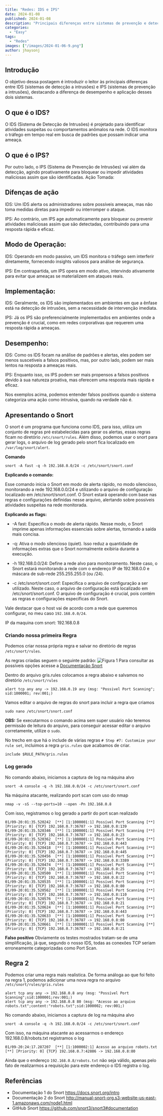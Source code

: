 ```yaml
---
title: "Redes: IDS e IPS"
date: 2024-01-08
published: 2024-01-08
description: "Principais diferenças entre sistemas de prevenção e detecção de intrusões"
categories:
  - "Easy"
tags:
  - "Redes"
images: ["/images/2024-01-06-9.png"]
author: jhaysonj
---
```


## Introdução

O objetivo dessa postagem é introduzir o leitor às principais diferenças entre IDS (sistemas de detecção a intrusões) e IPS (sistemas de prevenção a intrusões), destacando a diferença de desempenho e aplicação desses dois sistemas. 

## O que é o IDS?

O IDS (Sistema de Detecção de Intrusões) é projetado para identificar atividades suspeitas ou comportamentos anômalos na rede. O IDS monitora o tráfego em tempo real em busca de padrões que possam indicar uma ameaça.

## O que é o IPS?

Por outro lado, o IPS (Sistema de Prevenção de Intrusões) vai além da detecção, agindo proativamente para bloquear ou impedir atividades maliciosas assim que são identificadas.
Ação Tomada:

## Difenças de ação
IDS: Um IDS alerta os administradores sobre possíveis ameaças, mas não toma medidas diretas para impedir ou interromper o ataque.

IPS: Ao contrário, um IPS age automaticamente para bloquear ou prevenir atividades maliciosas assim que são detectadas, contribuindo para uma resposta rápida e eficaz.

## Modo de Operação:
IDS: Operando em modo passivo, um IDS monitora o tráfego sem interferir diretamente, fornecendo insights valiosos para análise de segurança.

IPS: Em contrapartida, um IPS opera em modo ativo, intervindo ativamente para evitar que ameaças se materializem em ataques reais.

## Implementação:
IDS: Geralmente, os IDS são implementados em ambientes em que a ênfase está na detecção de intrusões, sem a necessidade de intervenção imediata.

IPS: Já os IPS são preferencialmente implementados em ambientes onde a prevenção é crucial, como em redes corporativas que requerem uma resposta rápida a ameaças.

## Desempenho:
IDS: Como os IDS focam na análise de padrões e alertas, eles podem ser menos suscetíveis a falsos positivos, mas, por outro lado, podem ser mais lentos na resposta a ameaças reais.

IPS: Enquanto isso, os IPS podem ser mais propensos a falsos positivos devido à sua natureza proativa, mas oferecem uma resposta mais rápida e eficaz.

Nos exemplos acima, podemos entender falsos positivos quando o sistema categoriza uma ação como intrusiva, quando na verdade não é.



## Apresentando o Snort
O snort é um programa que funciona como IDS, para isso, utiliza um conjunto de regras pré estabelecidas para gerar os alertas, essas regras ficam no diretório `/etc/snort/rules`. Além disso, podemos usar o snort para gerar logs, o arquivo de log gerado pelo snort fica localizado em `/var/log/snort/alert`.

**Comando**
```
snort -A fast -q -h 192.168.0.0/24 -c /etc/snort/snort.conf
```

**Explicando o comando:**

Esse comando inicia o Snort em modo de alerta rápido, no modo silencioso, monitorando a rede 192.168.0.0/24 e utilizando o arquivo de configuração localizado em /etc/snort/snort.conf. O Snort estará operando com base nas regras e configurações definidas nesse arquivo, alertando sobre possíveis atividades suspeitas na rede monitorada.

**Explicando as flags:**
- -A fast: Especifica o modo de alerta rápido. Nesse modo, o Snort imprime apenas informações essenciais sobre alertas, tornando a saída mais concisa.

- -q: Ativa o modo silencioso (quiet). Isso reduz a quantidade de informações extras que o Snort normalmente exibiria durante a execução.

- -h 192.168.0.0/24: Define a rede alvo para monitoramento. Neste caso, o Snort estará monitorando a rede com o endereço IP de 192.168.0.0 e máscara de sub-rede 255.255.255.0 (ou /24).

- -c /etc/snort/snort.conf: Especifica o arquivo de configuração a ser utilizado. Neste caso, o arquivo de configuração está localizado em /etc/snort/snort.conf. O arquivo de configuração é crucial, pois contém as regras e configurações específicas do Snort.

Vale destacar que o host vai de acordo com a rede que queremos configurar, no meu caso `192.168.0.0/24`.

IP da maquina com snort: 192.168.0.8

### Criando nossa primeira Regra

Podemos criar nossa própria regra e salvar no diretório de regras `/etc/snort/rules`. 

As regras criadas seguem o seguinte padrão:
![Figura 1](/images/2024-01-19-1.png)
Para consultar as possíveis opções acesse a [Documentação Snort](https://docs.snort.org/rules/options/)


Dentro do arquivo gris.rules colocamos a regra abaixo e salvamos no diretório `/etc/snort/rules`
```
alert tcp any any -> 192.168.0.19 any (msg: "Possivel Port Scanning"; sid:1000001; rev:001;)
```


Vamos editar o arquivo de regras do snort para incluir a regra que criamos
```
sudo nano /etc/snort/snort.conf
```

**OBS:** Se executarmos o comando acima sem super usuário não teremos permissão de leitura do arquivo, para conseguir acessar editar o arquivo corretamente, utilize o `sudo`.

No trecho em que há o include de várias regras `# Step #7: Customize your rule set`, incluimos a regra `gris.rules` que acabamos de criar.

```
include $RULE_PATH/gris.rules
```

### Log gerado
No comando abaixo, iniciamos a captura de log na máquina alvo
```
snort -A console -q -h 192.168.0.0/24 -c /etc/snort/snort.conf
```

Na máquina atacante, realizando port scan com uso do nmap
```
nmap -v -sS --top-ports=10 --open -Pn 192.168.0.8
```

Com isso, registramos o log gerado a partir do port scan realizado
```
01/09-20:01:35.520242  [**] [1:1000001:1] Possível Port Scanning [**] [Priority: 0] {TCP} 192.168.0.7:36787 -> 192.168.0.8:139
01/09-20:01:35.520346  [**] [1:1000001:1] Possível Port Scanning [**] [Priority: 0] {TCP} 192.168.0.7:36787 -> 192.168.0.8:23
01/09-20:01:35.520362  [**] [1:1000001:1] Possível Port Scanning [**] [Priority: 0] {TCP} 192.168.0.7:36787 -> 192.168.0.8:443
01/09-20:01:35.520418  [**] [1:1000001:1] Possível Port Scanning [**] [Priority: 0] {TCP} 192.168.0.7:36787 -> 192.168.0.8:445
01/09-20:01:35.520456  [**] [1:1000001:1] Possível Port Scanning [**] [Priority: 0] {TCP} 192.168.0.7:36787 -> 192.168.0.8:3389
01/09-20:01:35.520474  [**] [1:1000001:1] Possível Port Scanning [**] [Priority: 0] {TCP} 192.168.0.7:36787 -> 192.168.0.8:25
01/09-20:01:35.520500  [**] [1:1000001:1] Possível Port Scanning [**] [Priority: 0] {TCP} 192.168.0.7:36787 -> 192.168.0.8:22
01/09-20:01:35.520535  [**] [1:1000001:1] Possível Port Scanning [**] [Priority: 0] {TCP} 192.168.0.7:36787 -> 192.168.0.8:80
01/09-20:01:35.520562  [**] [1:1000001:1] Possível Port Scanning [**] [Priority: 0] {TCP} 192.168.0.7:36787 -> 192.168.0.8:110
01/09-20:01:35.520576  [**] [1:1000001:1] Possível Port Scanning [**] [Priority: 0] {TCP} 192.168.0.7:36787 -> 192.168.0.8:21
01/09-20:01:35.520624  [**] [1:1000001:1] Possível Port Scanning [**] [Priority: 0] {TCP} 192.168.0.7:36787 -> 192.168.0.8:443
01/09-20:01:35.520633  [**] [1:1000001:1] Possível Port Scanning [**] [Priority: 0] {TCP} 192.168.0.7:36787 -> 192.168.0.8:80
01/09-20:01:35.520661  [**] [1:1000001:1] Possível Port Scanning [**] [Priority: 0] {TCP} 192.168.0.7:36787 -> 192.168.0.8:21

```
**Falso positivo**
Obviamente os testes mostrados tratam-se de uma simplificação, já que, segundo o nosso IDS, todas as conexões TCP seriam erroneamente categorizadas como Port Scan.

## Regra 2
Podemos criar uma regra mais realistica. De forma análoga ao que foi feito na regra 1, podemos adicionar uma nova regra no arquivo `/etc/snort/rules/gris.rules`
```
alert tcp any any -> 192.168.0.8 any (msg: "Possível Port Scanning";sid:1000001;rev:001;)
alert tcp any any -> 192.168.0.8 80 (msg: "Acesso ao arquivo robots.txt";content:"robots.txt";sid:1000002; rev:001;)
```

No comando abaixo, iniciamos a captura de log na máquina alvo
```
snort -A console -q -h 192.168.0.0/24 -c /etc/snort/snort.conf
```

Com isso, na máquina atacante ao acessarmos o endereço 192.168.0.8/robots.txt registramos o log
```
01/09-20:24:17.287207  [**] [1:1000002:1] Acesso ao arquivo robots.txt [**] [Priority: 0] {TCP} 192.168.0.7:42886 -> 192.168.0.8:80
```
Ainda que o endereço `192.168.0.8/robots.txt` não seja válido, apenas pelo fato de realizarmos a requisição para este endereço o IDS registra o log.


## Referências

- Documentação 1 do Snort <https://docs.snort.org/intro>
- Documentação 2 do Snort <http://manual-snort-org.s3-website-us-east-1.amazonaws.com/node1.html>
- GitHub Snort <https://github.com/snort3/snort3#documentation>
